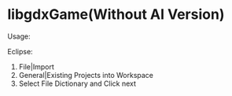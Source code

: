 # libgdxGame(Without AI Version)
Usage:

Eclipse:

1. File|Import
2. General|Existing Projects into Workspace
3. Select File Dictionary and Click next

